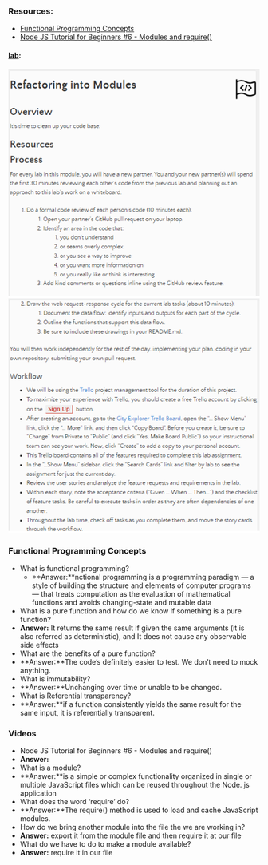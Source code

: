 ### Resources:
- [Functional Programming Concepts](https://medium.com/the-renaissance-developer/concepts-of-functional-programming-in-javascript-6bc84220d2aa)
- [Node JS Tutorial for Beginners #6 - Modules and require()](https://www.youtube.com/watch?v=xHLd36QoS4k)

#### [lab](https://github.com/Ahmad-A2020/horned-animals):
![lab9](/Code-301/screenShot/lab9-1.PNG)
![lab9](/Code-301/screenShot/lab9-2.PNG)

### Functional Programming Concepts
- What is functional programming?
    - **Answer:**nctional programming is a programming paradigm — a style of building the structure and elements of computer programs — that treats computation as the evaluation of mathematical functions and avoids changing-state and mutable data 
- What is a pure function and how do we know if something is a pure function?
- **Answer:** It returns the same result if given the same arguments (it is also referred as deterministic), and It does not cause any observable side effects
- What are the benefits of a pure function?
- **Answer:**The code’s definitely easier to test. We don’t need to mock anything.
- What is immutability?
- **Answer:**Unchanging over time or unable to be changed.
- What is Referential transparency?
- **Answer:**if a function consistently yields the same result for the same input, it is referentially transparent.
### Videos
- Node JS Tutorial for Beginners #6 - Modules and require()
- **Answer:**
- What is a module?
- **Answer:**is a simple or complex functionality organized in single or multiple JavaScript files which can be reused throughout the Node. js application
- What does the word ‘require’ do?
- **Answer:**The require() method is used to load and cache JavaScript modules. 
- How do we bring another module into the file the we are working in?
- **Answer:** export it from the module file and then require it at our file
- What do we have to do to make a module available? 
- **Answer:** require it in our file